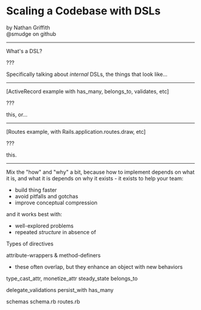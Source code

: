<!-- DESIGNED FOR 'remark' -->
<!-- drop this into remarkjs.com/remarkise -->

# Scaling a Codebase with DSLs

by Nathan Griffith  
@smudge on github

---

What's a DSL?

???

Specifically talking about _internal_ DSLs, the things that look like...

---

[ActiveRecord example with has_many, belongs_to, validates, etc]

???

this, or...

---

[Routes example, with Rails.application.routes.draw, etc]

???

this.

---


Mix the "how" and "why" a bit,
because how to implement depends on what it is,
and what it is depends on why it exists - it exists to help your team:
- build thing faster
- avoid pitfalls and gotchas
- improve conceptual compression

and it works best with:
- well-explored problems
- repeated _structure_ in absence of 



Types of directives 

attribute-wrappers & method-definers
- these often overlap, but they enhance an object with new behaviors

type_cast_attr,
monetize_attr
steady_state
belongs_to

delegate_validations
persist_with
has_many



schemas
schema.rb
routes.rb
